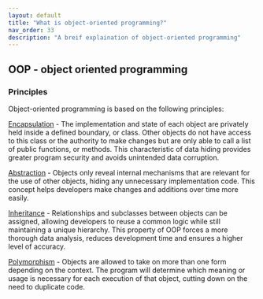 ```yaml
---
layout: default
title: "What is object-oriented programming?"
nav_order: 33
description: "A breif explaination of object-oriented programming"
---
```


## OOP - object oriented programming

### Principles

Object-oriented programming is based on the following principles:

[Encapsulation](Encapsulation) - The implementation and state of each object are privately held inside a defined boundary, or class. Other objects do not have access to this class or the authority to make changes but are only able to call a list of public functions, or methods. This characteristic of data hiding provides greater program security and avoids unintended data corruption.

[Abstraction](Abstraction) - Objects only reveal internal mechanisms that are relevant for the use of other objects, hiding any unnecessary implementation code. This concept helps developers make changes and additions over time more easily.

[Inheritance](Inheritance) - Relationships and subclasses between objects can be assigned, allowing developers to reuse a common logic while still maintaining a unique hierarchy. This property of OOP forces a more thorough data analysis, reduces development time and ensures a higher level of accuracy.

[Polymorphism](Polymorphism) - Objects are allowed to take on more than one form depending on the context. The program will determine which meaning or usage is necessary for each execution of that object, cutting down on the need to duplicate code.
